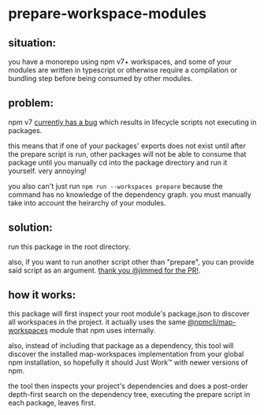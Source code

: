 # prepare-workspace-modules

## situation:

you have a monorepo using npm v7+ workspaces, and some of your modules are written in typescript or otherwise require a compilation or bundling step before being consumed by other modules.

## problem:

npm v7 [currently has a bug](https://github.com/npm/cli/issues/1965) which results in lifecycle scripts not executing in packages.

this means that if one of your packages' exports does not exist until after the prepare script is run, other packages will not be able to consume that package until you manually cd into the package directory and run it yourself. very annoying!

you also can't just run `npm run --workspaces prepare` because the command has no knowledge of the dependency graph. you must manually take into account the heirarchy of your modules.

## solution:

run this package in the root directory.

also, if you want to run another script other than "prepare", you can provide said script as an argument. [thank you @jimmed for the PR!](https://github.com/rettgerst/prepare-workspace-modules/pull/2).

## how it works:

this package will first inspect your root module's package.json to discover all workspaces in the project. it actually uses the same [@npmcli/map-workspaces](https://www.npmjs.com/package/@npmcli/map-workspaces) module that npm uses internally.

also, instead of including that package as a dependency, this tool will discover the installed map-workspaces implementation from your global npm installation, so hopefully it should Just Work™ with newer versions of npm.

the tool then inspects your project's dependencies and does a post-order depth-first search on the dependency tree, executing the prepare script in each package, leaves first.
